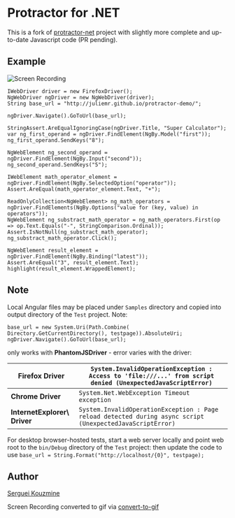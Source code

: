 Protractor for .NET
===================
This is a fork of [protractor-net](https://github.com/bbaia/protractor-net) project with slightly more complete and up-to-date Javascript code (PR pending).

Example
-------

![Screen Recording](https://github.com/sergueik/powershell_selenium/blob/master/csharp/protractor-net/Screenshots/3.gif?)

```
IWebDriver driver = new FirefoxDriver();
NgWebDriver ngDriver = new NgWebDriver(driver);
String base_url = "http://juliemr.github.io/protractor-demo/";

ngDriver.Navigate().GoToUrl(base_url);

StringAssert.AreEqualIgnoringCase(ngDriver.Title, "Super Calculator");
var ng_first_operand = ngDriver.FindElement(NgBy.Model("first"));
ng_first_operand.SendKeys("8");

NgWebElement ng_second_operand = ngDriver.FindElement(NgBy.Input("second"));
ng_second_operand.SendKeys("5");

IWebElement math_operator_element = ngDriver.FindElement(NgBy.SelectedOption("operator"));
Assert.AreEqual(math_operator_element.Text, "+");

ReadOnlyCollection<NgWebElement> ng_math_operators = ngDriver.FindElements(NgBy.Options("value for (key, value) in operators"));
NgWebElement ng_substract_math_operator = ng_math_operators.First(op => op.Text.Equals("-", StringComparison.Ordinal));
Assert.IsNotNull(ng_substract_math_operator);
ng_substract_math_operator.Click();

NgWebElement result_element = ngDriver.FindElement(NgBy.Binding("latest"));
Assert.AreEqual("3", result_element.Text);
highlight(result_element.WrappedElement);

```


Note
----
Local Angular files may be placed under `Samples` directory and copied into output directory of the `Test` project.
Note:
```
base_url = new System.Uri(Path.Combine( Directory.GetCurrentDirectory(), testpage)).AbsoluteUri;
ngDriver.Navigate().GoToUrl(base_url);

```
only works with __PhantomJSDriver__ - error varies with the driver:

| __Firefox Driver__          | `System.InvalidOperationException : Access to 'file:///...' from script denied (UnexpectedJavaScriptError)` |
|-----------------------------|-------------------------------------------------------------------------------------------------------------|
| __Chrome Driver__           | `System.Net.WebException Timeout exception`                                                                 |
| __InternetExplorer\ Driver__ | `System.InvalidOperationException : Page reload detected during async script (UnexpectedJavaScriptError)`  |


For desktop browser-hosted tests, start a web server locally and point web root to the `bin/Debug` directory of the `Test` project:
then update the code to  use `base_url = String.Format("http://localhost/{0}", testpage);`


Author
------
[Serguei Kouzmine](kouzmine_serguei@yahoo.com)

Screen Recording converted to gif via [convert-to-gif](http://image.online-convert.com/convert-to-gif)



